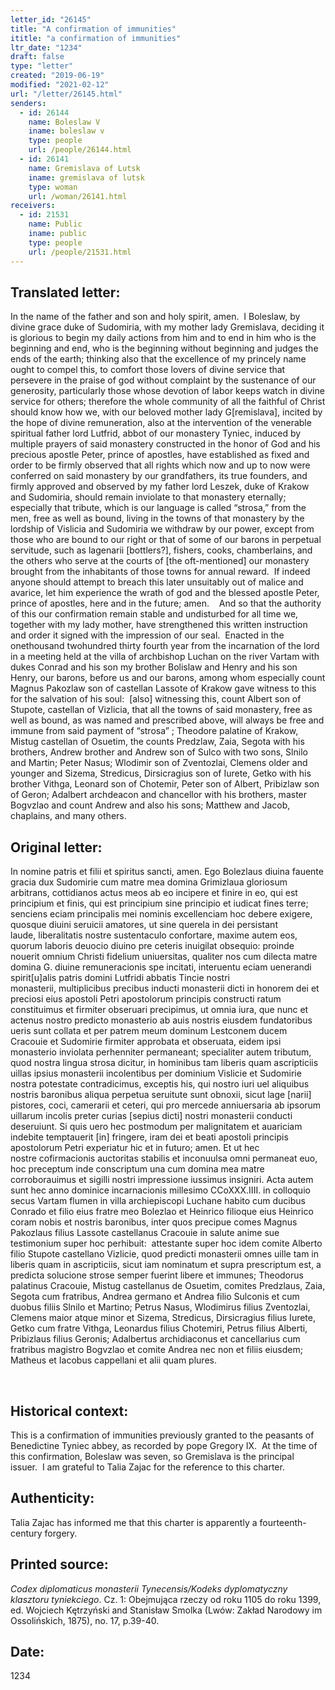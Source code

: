 ```yaml
---
letter_id: "26145"
title: "A confirmation of immunities"
ititle: "a confirmation of immunities"
ltr_date: "1234"
draft: false
type: "letter"
created: "2019-06-19"
modified: "2021-02-12"
url: "/letter/26145.html"
senders:
  - id: 26144
    name: Boleslaw V
    iname: boleslaw v
    type: people
    url: /people/26144.html
  - id: 26141
    name: Gremislava of Lutsk
    iname: gremislava of lutsk
    type: woman
    url: /woman/26141.html
receivers:
  - id: 21531
    name: Public
    iname: public
    type: people
    url: /people/21531.html
---
```

<h2> Translated letter:</h2><p>In the name of the father and son and holy spirit, amen.&nbsp; I Boleslaw, by divine grace duke of Sudomiria, with my mother lady Gremislava, deciding it is glorious to begin my daily actions from him and to end in him who is the beginning and end, who is the beginning without beginning and judges the ends of the earth; thinking also that the excellence of my princely name ought to compel this, to comfort those lovers of divine service that persevere in the praise of god without complaint by the sustenance of our generosity, particularly those whose devotion of labor keeps watch in divine service for others; therefore the whole community of all the faithful of Christ should know how we, with our beloved mother lady G[remislava], incited by the hope of divine remuneration, also at the intervention of the venerable spiritual father lord Lutfrid, abbot of our monastery Tyniec, induced by multiple prayers of said monastery constructed in the honor of God and his precious apostle Peter, prince of apostles, have established as fixed and order to be firmly observed that all rights which now and up to now were conferred on said monastery by our grandfathers, its true founders, and firmly approved and observed by my father lord Leszek, duke of Krakow and Sudomiria, should remain inviolate to that monastery eternally; especially that tribute, which is our language is called “strosa,” from the men, free as well as bound, living in the towns of that monastery by the lordship of Vislicia and Sudomiria we withdraw by our power, except from those who are bound to our right or that of some of our barons in perpetual servitude, such as lagenarii [bottlers?], fishers, cooks, chamberlains, and the others who serve at the courts of [the oft-mentioned] our monastery brought from the inhabitants of those towns for annual reward.&nbsp; If indeed anyone should attempt to breach this later unsuitably out of malice and avarice, let him experience the wrath of god and the blessed apostle Peter, prince of apostles, here and in the future; amen.&nbsp;&nbsp;&nbsp; And so that the authority of this our confirmation remain stable and undisturbed for all time we, together with my lady mother, have strengthened this written instruction and order it signed with the impression of our seal.&nbsp; Enacted in the onethousand twohundred thirty fourth year from the incarnation of the lord in a meeting held at the villa of archbishop Luchan on the river Vartam with dukes Conrad and his son my brother Bolislaw and Henry and his son Henry, our barons, before us and our barons, among whom especially count Magnus Pakozlaw son of castellan Lassote of Krakow gave witness to this for the salvation of his soul:&nbsp; [also] witnessing this, count Albert son of Stupote, castellan of Vizlicia, that all the towns of said monastery, free as well as bound, as was named and prescribed above, will always be free and immune from said payment of “strosa” ; Theodore palatine of Krakow, Mistug castellan of Osuetim, the counts Predzlaw, Zaia, Segota with his brothers, Andrew brother and Andrew son of Sulco with two sons, Slnilo and Martin; Peter Nasus; Wlodimir son of Zventozlai, Clemens older and younger and Sizema, Stredicus, Dirsicragius son of Iurete, Getko with his brother Vithga, Leonard son of Chotemir, Peter son of Albert, Pribizlaw son of Geron; Adalbert archdeacon and chancellor with his brothers, master Bogvzlao and count Andrew and also his sons; Matthew and Jacob, chaplains, and many others.</p><h2 class="mt-4"> Original letter:</h2><p>In nomine patris et filii et spiritus sancti, amen. Ego Bolezlaus diuina fauente gracia dux&nbsp;Sudomirie cum matre mea domina Grimizlaua gloriosum arbitrans, cottidianos actus meos&nbsp;ab eo incipere et finire in eo, qui est principium et finis, qui est principium sine principio&nbsp;et iudicat fines terre; senciens eciam principalis mei nominis excellenciam hoc debere&nbsp;exigere, quosque diuini seruicii amatores, ut sine querela in dei persistant laude,&nbsp;liberalitatis nostre sustentaculo confortare, maxime autem eos, quorum laboris deuocio&nbsp;diuino pre ceteris inuigilat obsequio: proinde nouerit omnium Christi fidelium uniuersitas,&nbsp;qualiter nos cum dilecta matre domina G. diuine remuneracionis spe incitati, interuentu&nbsp;eciam uenerandi spirit[u]alis patris domini Lutfridi abbatis Tincie nostri monasterii,&nbsp;multiplicibus precibus inducti monasterii dicti in honorem dei et preciosi eius apostoli&nbsp;Petri apostolorum principis constructi ratum constituimus et firmiter obseruari precipimus,&nbsp;ut omnia iura, que nunc et actenus nostro predicto monasterio ab auis nostris eiusdem&nbsp;fundatoribus ueris sunt collata et per patrem meum dominum Lestconem ducem Cracouie&nbsp;et Sudomirie firmiter approbata et obseruata, eidem ipsi monasterio inviolata perhenniter&nbsp;permaneant; specialiter autem tributum, quod nostra lingua strosa dicitur, in hominibus&nbsp;tam liberis quam ascripticiis uillas ipsius monasterii incolentibus per dominium Vislicie et&nbsp;Sudomirie nostra potestate contradicimus, exceptis his, qui nostro iuri uel aliquibus nostris&nbsp;baronibus aliqua perpetua seruitute sunt obnoxii, sicut lage [narii] pistores, coci,&nbsp;camerarii et ceteri, qui pro mercede anniuersaria ab ipsorum uillarum incolis preter curias&nbsp;[sepius dicti] nostri monasterii conducti deseruiunt. Si quis uero hec postmodum per&nbsp;malignitatem et auariciam indebite temptauerit [in] fringere, iram dei et beati apostoli&nbsp;principis apostolorum Petri experiatur hic et in futuro; amen. Et ut hec nostre&nbsp;cofirmacionis auctoritas stabilis et inconuulsa omni permaneat euo, hoc preceptum inde&nbsp;conscriptum una cum domina mea matre corroborauimus et sigilli nostri impressione&nbsp;iussimus insigniri. Acta autem sunt hec anno dominice incarnacionis millesimo&nbsp;CCoXXX.IIII. in colloquio secus Vartam flumen in villa archiepiscopi Luchane habito&nbsp;cum ducibus Conrado et filio eius fratre meo Bolezlao et Heinrico filioque eius Heinrico coram nobis et nostris baronibus, inter quos precipue comes Magnus Pakozlaus filius Lassote castellanus Cracouie in salute anime sue testimonium super hoc perhibuit:&nbsp; attestante super hoc idem comite Alberto filio Stupote castellano Vizlicie, quod predicti monasterii omnes uille tam in liberis quam in ascripticiis, sicut iam nominatum et supra prescriptum est, a predicta solucione strose semper fuerint libere et immunes; Theodorus palatinus Cracouie, Mistug castellanus de Osuetim, comites Predzlaus, Zaia, Segota cum&nbsp;fratribus, Andrea germano et Andrea filio Sulconis et cum duobus filiis Slnilo et Martino;&nbsp;Petrus Nasus, Wlodimirus filius Zventozlai, Clemens maior atque minor et Sizema,&nbsp;Stredicus, Dirsicragius filius Iurete, Getko cum fratre Vithga, Leonardus filius Chotemiri,&nbsp;Petrus filius Alberti, Pribizlaus filius Geronis; Adalbertus archidiaconus et cancellarius&nbsp;cum fratribus magistro Bogvzlao et comite Andrea nec non et filiis eiusdem; Matheus et&nbsp;Iacobus cappellani et alii quam plures.</p><p>&nbsp;</p><h2 class="mt-4"> Historical context:</h2><p>This is a confirmation of immunities previously granted to the peasants of Benedictine Tyniec abbey, as recorded by pope Gregory IX.&nbsp; At the time of this confirmation, Boleslaw was seven, so Gremislava is the principal issuer.&nbsp; I am grateful to Talia Zajac for the reference to this charter.</p><h2 class="mt-4"> Authenticity:</h2><p>Talia Zajac has informed me that this charter is apparently a fourteenth-century forgery.&nbsp;&nbsp;</p><h2 class="mt-4"> Printed source:</h2><p><em>Codex diplomaticus monasterii Tynecensis/Kodeks dyplomatyczny klasztoru tyniekciego</em>. Cz. 1: Obejmująca rzeczy od roku 1105 do roku 1399, ed. Wojciech Kętrzyński and Stanisław Smolka (Lwów: Zakład Narodowy im&nbsp; Ossolińskich, 1875), no. 17, p.39-40.</p><h2 class="mt-4"> Date:</h2>1234